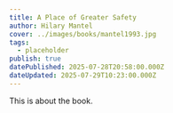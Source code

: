 ```yaml
---
title: A Place of Greater Safety
author: Hilary Mantel
cover: ../images/books/mantel1993.jpg
tags:
  - placeholder
publish: true
datePublished: 2025-07-28T20:58:00.000Z
dateUpdated: 2025-07-29T10:23:00.000Z
---
```

This is about the book.
